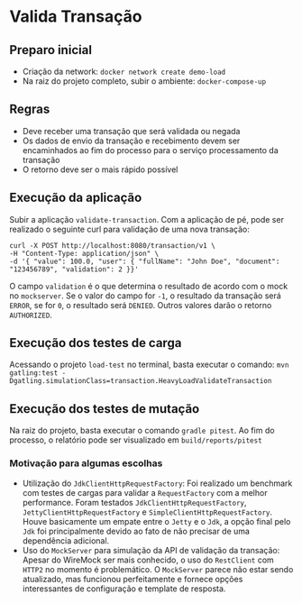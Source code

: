 # Valida Transação

## Preparo inicial

- Criação da network: `docker network create demo-load`
- Na raiz do projeto completo, subir o ambiente: `docker-compose-up`

## Regras

- Deve receber uma transação que será validada ou negada
- Os dados de envio da transação e recebimento devem ser encaminhados ao fim do processo para o serviço processamento da transação
- O retorno deve ser o mais rápido possível

## Execução da aplicação

Subir a aplicação `validate-transaction`. Com a aplicação de pé, pode ser realizado o seguinte curl para validação de uma nova transação:

```shell
curl -X POST http://localhost:8080/transaction/v1 \
-H "Content-Type: application/json" \
-d '{ "value": 100.0, "user": { "fullName": "John Doe", "document": "123456789", "validation": 2 }}' 
```

O campo `validation` é o que determina o resultado de acordo com o mock no `mockserver`. Se o valor do campo for `-1`, o resultado da transação será `ERROR`, se for `0`, o resultado será `DENIED`. Outros valores darão o retorno `AUTHORIZED`.

## Execução dos testes de carga

Acessando o projeto `load-test` no terminal, basta executar o comando: `mvn gatling:test -Dgatling.simulationClass=transaction.HeavyLoadValidateTransaction`

## Execução dos testes de mutação

Na raiz do projeto, basta executar o comando `gradle pitest`. Ao fim do processo, o relatório pode ser visualizado em `build/reports/pitest`

### Motivação para algumas escolhas

- Utilização do `JdkClientHttpRequestFactory`: Foi realizado um benchmark com testes de cargas para validar a `RequestFactory` com a melhor performance. Foram testados `JdkClientHttpRequestFactory`, `JettyClientHttpRequestFactory` e `SimpleClientHttpRequestFactory`. Houve basicamente um empate entre o `Jetty` e o `Jdk`, a opção final pelo `Jdk` foi principalmente devido ao fato de não precisar de uma dependência adicional.
- Uso do `MockServer` para simulação da API de validação da transação: Apesar do WireMock ser mais conhecido, o uso do `RestClient` com `HTTP2` no momento é problemático. O `MockServer` parece não estar sendo atualizado, mas funcionou perfeitamente e fornece opções interessantes de configuração e template de resposta.